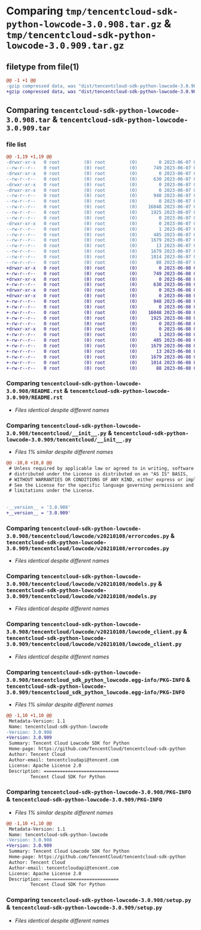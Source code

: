 # Comparing `tmp/tencentcloud-sdk-python-lowcode-3.0.908.tar.gz` & `tmp/tencentcloud-sdk-python-lowcode-3.0.909.tar.gz`

## filetype from file(1)

```diff
@@ -1 +1 @@
-gzip compressed data, was "dist/tencentcloud-sdk-python-lowcode-3.0.908.tar", last modified: Wed Jun  7 00:27:44 2023, max compression
+gzip compressed data, was "dist/tencentcloud-sdk-python-lowcode-3.0.909.tar", last modified: Thu Jun  8 00:28:30 2023, max compression
```

## Comparing `tencentcloud-sdk-python-lowcode-3.0.908.tar` & `tencentcloud-sdk-python-lowcode-3.0.909.tar`

### file list

```diff
@@ -1,19 +1,19 @@
-drwxr-xr-x   0 root         (0) root         (0)        0 2023-06-07 00:27:44.000000 tencentcloud-sdk-python-lowcode-3.0.908/
--rw-r--r--   0 root         (0) root         (0)      749 2023-06-07 00:27:44.000000 tencentcloud-sdk-python-lowcode-3.0.908/README.rst
-drwxr-xr-x   0 root         (0) root         (0)        0 2023-06-07 00:27:44.000000 tencentcloud-sdk-python-lowcode-3.0.908/tencentcloud/
--rw-r--r--   0 root         (0) root         (0)      630 2023-06-07 00:27:44.000000 tencentcloud-sdk-python-lowcode-3.0.908/tencentcloud/__init__.py
-drwxr-xr-x   0 root         (0) root         (0)        0 2023-06-07 00:27:44.000000 tencentcloud-sdk-python-lowcode-3.0.908/tencentcloud/lowcode/
-drwxr-xr-x   0 root         (0) root         (0)        0 2023-06-07 00:27:44.000000 tencentcloud-sdk-python-lowcode-3.0.908/tencentcloud/lowcode/v20210108/
--rw-r--r--   0 root         (0) root         (0)      948 2023-06-07 00:27:44.000000 tencentcloud-sdk-python-lowcode-3.0.908/tencentcloud/lowcode/v20210108/errorcodes.py
--rw-r--r--   0 root         (0) root         (0)        0 2023-06-07 00:27:44.000000 tencentcloud-sdk-python-lowcode-3.0.908/tencentcloud/lowcode/v20210108/__init__.py
--rw-r--r--   0 root         (0) root         (0)    16048 2023-06-07 00:27:44.000000 tencentcloud-sdk-python-lowcode-3.0.908/tencentcloud/lowcode/v20210108/models.py
--rw-r--r--   0 root         (0) root         (0)     1925 2023-06-07 00:27:44.000000 tencentcloud-sdk-python-lowcode-3.0.908/tencentcloud/lowcode/v20210108/lowcode_client.py
--rw-r--r--   0 root         (0) root         (0)        0 2023-06-07 00:27:44.000000 tencentcloud-sdk-python-lowcode-3.0.908/tencentcloud/lowcode/__init__.py
-drwxr-xr-x   0 root         (0) root         (0)        0 2023-06-07 00:27:44.000000 tencentcloud-sdk-python-lowcode-3.0.908/tencentcloud_sdk_python_lowcode.egg-info/
--rw-r--r--   0 root         (0) root         (0)        1 2023-06-07 00:27:44.000000 tencentcloud-sdk-python-lowcode-3.0.908/tencentcloud_sdk_python_lowcode.egg-info/dependency_links.txt
--rw-r--r--   0 root         (0) root         (0)      485 2023-06-07 00:27:44.000000 tencentcloud-sdk-python-lowcode-3.0.908/tencentcloud_sdk_python_lowcode.egg-info/SOURCES.txt
--rw-r--r--   0 root         (0) root         (0)     1679 2023-06-07 00:27:44.000000 tencentcloud-sdk-python-lowcode-3.0.908/tencentcloud_sdk_python_lowcode.egg-info/PKG-INFO
--rw-r--r--   0 root         (0) root         (0)       13 2023-06-07 00:27:44.000000 tencentcloud-sdk-python-lowcode-3.0.908/tencentcloud_sdk_python_lowcode.egg-info/top_level.txt
--rw-r--r--   0 root         (0) root         (0)     1679 2023-06-07 00:27:44.000000 tencentcloud-sdk-python-lowcode-3.0.908/PKG-INFO
--rw-r--r--   0 root         (0) root         (0)     1014 2023-06-07 00:27:44.000000 tencentcloud-sdk-python-lowcode-3.0.908/setup.py
--rw-r--r--   0 root         (0) root         (0)       88 2023-06-07 00:27:44.000000 tencentcloud-sdk-python-lowcode-3.0.908/setup.cfg
+drwxr-xr-x   0 root         (0) root         (0)        0 2023-06-08 00:28:30.000000 tencentcloud-sdk-python-lowcode-3.0.909/
+-rw-r--r--   0 root         (0) root         (0)      749 2023-06-08 00:28:30.000000 tencentcloud-sdk-python-lowcode-3.0.909/README.rst
+drwxr-xr-x   0 root         (0) root         (0)        0 2023-06-08 00:28:30.000000 tencentcloud-sdk-python-lowcode-3.0.909/tencentcloud/
+-rw-r--r--   0 root         (0) root         (0)      630 2023-06-08 00:28:30.000000 tencentcloud-sdk-python-lowcode-3.0.909/tencentcloud/__init__.py
+drwxr-xr-x   0 root         (0) root         (0)        0 2023-06-08 00:28:30.000000 tencentcloud-sdk-python-lowcode-3.0.909/tencentcloud/lowcode/
+drwxr-xr-x   0 root         (0) root         (0)        0 2023-06-08 00:28:30.000000 tencentcloud-sdk-python-lowcode-3.0.909/tencentcloud/lowcode/v20210108/
+-rw-r--r--   0 root         (0) root         (0)      948 2023-06-08 00:28:30.000000 tencentcloud-sdk-python-lowcode-3.0.909/tencentcloud/lowcode/v20210108/errorcodes.py
+-rw-r--r--   0 root         (0) root         (0)        0 2023-06-08 00:28:30.000000 tencentcloud-sdk-python-lowcode-3.0.909/tencentcloud/lowcode/v20210108/__init__.py
+-rw-r--r--   0 root         (0) root         (0)    16048 2023-06-08 00:28:30.000000 tencentcloud-sdk-python-lowcode-3.0.909/tencentcloud/lowcode/v20210108/models.py
+-rw-r--r--   0 root         (0) root         (0)     1925 2023-06-08 00:28:30.000000 tencentcloud-sdk-python-lowcode-3.0.909/tencentcloud/lowcode/v20210108/lowcode_client.py
+-rw-r--r--   0 root         (0) root         (0)        0 2023-06-08 00:28:30.000000 tencentcloud-sdk-python-lowcode-3.0.909/tencentcloud/lowcode/__init__.py
+drwxr-xr-x   0 root         (0) root         (0)        0 2023-06-08 00:28:30.000000 tencentcloud-sdk-python-lowcode-3.0.909/tencentcloud_sdk_python_lowcode.egg-info/
+-rw-r--r--   0 root         (0) root         (0)        1 2023-06-08 00:28:30.000000 tencentcloud-sdk-python-lowcode-3.0.909/tencentcloud_sdk_python_lowcode.egg-info/dependency_links.txt
+-rw-r--r--   0 root         (0) root         (0)      485 2023-06-08 00:28:30.000000 tencentcloud-sdk-python-lowcode-3.0.909/tencentcloud_sdk_python_lowcode.egg-info/SOURCES.txt
+-rw-r--r--   0 root         (0) root         (0)     1679 2023-06-08 00:28:30.000000 tencentcloud-sdk-python-lowcode-3.0.909/tencentcloud_sdk_python_lowcode.egg-info/PKG-INFO
+-rw-r--r--   0 root         (0) root         (0)       13 2023-06-08 00:28:30.000000 tencentcloud-sdk-python-lowcode-3.0.909/tencentcloud_sdk_python_lowcode.egg-info/top_level.txt
+-rw-r--r--   0 root         (0) root         (0)     1679 2023-06-08 00:28:30.000000 tencentcloud-sdk-python-lowcode-3.0.909/PKG-INFO
+-rw-r--r--   0 root         (0) root         (0)     1014 2023-06-08 00:28:30.000000 tencentcloud-sdk-python-lowcode-3.0.909/setup.py
+-rw-r--r--   0 root         (0) root         (0)       88 2023-06-08 00:28:30.000000 tencentcloud-sdk-python-lowcode-3.0.909/setup.cfg
```

### Comparing `tencentcloud-sdk-python-lowcode-3.0.908/README.rst` & `tencentcloud-sdk-python-lowcode-3.0.909/README.rst`

 * *Files identical despite different names*

### Comparing `tencentcloud-sdk-python-lowcode-3.0.908/tencentcloud/__init__.py` & `tencentcloud-sdk-python-lowcode-3.0.909/tencentcloud/__init__.py`

 * *Files 1% similar despite different names*

```diff
@@ -10,8 +10,8 @@
 # Unless required by applicable law or agreed to in writing, software
 # distributed under the License is distributed on an "AS IS" BASIS,
 # WITHOUT WARRANTIES OR CONDITIONS OF ANY KIND, either express or implied.
 # See the License for the specific language governing permissions and
 # limitations under the License.
 
 
-__version__ = '3.0.908'
+__version__ = '3.0.909'
```

### Comparing `tencentcloud-sdk-python-lowcode-3.0.908/tencentcloud/lowcode/v20210108/errorcodes.py` & `tencentcloud-sdk-python-lowcode-3.0.909/tencentcloud/lowcode/v20210108/errorcodes.py`

 * *Files identical despite different names*

### Comparing `tencentcloud-sdk-python-lowcode-3.0.908/tencentcloud/lowcode/v20210108/models.py` & `tencentcloud-sdk-python-lowcode-3.0.909/tencentcloud/lowcode/v20210108/models.py`

 * *Files identical despite different names*

### Comparing `tencentcloud-sdk-python-lowcode-3.0.908/tencentcloud/lowcode/v20210108/lowcode_client.py` & `tencentcloud-sdk-python-lowcode-3.0.909/tencentcloud/lowcode/v20210108/lowcode_client.py`

 * *Files identical despite different names*

### Comparing `tencentcloud-sdk-python-lowcode-3.0.908/tencentcloud_sdk_python_lowcode.egg-info/PKG-INFO` & `tencentcloud-sdk-python-lowcode-3.0.909/tencentcloud_sdk_python_lowcode.egg-info/PKG-INFO`

 * *Files 1% similar despite different names*

```diff
@@ -1,10 +1,10 @@
 Metadata-Version: 1.1
 Name: tencentcloud-sdk-python-lowcode
-Version: 3.0.908
+Version: 3.0.909
 Summary: Tencent Cloud Lowcode SDK for Python
 Home-page: https://github.com/TencentCloud/tencentcloud-sdk-python
 Author: Tencent Cloud
 Author-email: tencentcloudapi@tencent.com
 License: Apache License 2.0
 Description: ============================
         Tencent Cloud SDK for Python
```

### Comparing `tencentcloud-sdk-python-lowcode-3.0.908/PKG-INFO` & `tencentcloud-sdk-python-lowcode-3.0.909/PKG-INFO`

 * *Files 1% similar despite different names*

```diff
@@ -1,10 +1,10 @@
 Metadata-Version: 1.1
 Name: tencentcloud-sdk-python-lowcode
-Version: 3.0.908
+Version: 3.0.909
 Summary: Tencent Cloud Lowcode SDK for Python
 Home-page: https://github.com/TencentCloud/tencentcloud-sdk-python
 Author: Tencent Cloud
 Author-email: tencentcloudapi@tencent.com
 License: Apache License 2.0
 Description: ============================
         Tencent Cloud SDK for Python
```

### Comparing `tencentcloud-sdk-python-lowcode-3.0.908/setup.py` & `tencentcloud-sdk-python-lowcode-3.0.909/setup.py`

 * *Files identical despite different names*

